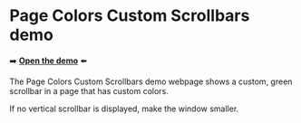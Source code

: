 # Page Colors Custom Scrollbars demo

➡️ **[Open the demo](https://microsoftedge.github.io/Demos/page-colors-custom-scrollbars/)** ⬅️

The Page Colors Custom Scrollbars demo webpage shows a custom, green scrollbar in a page that has custom colors.
<!--
For instructions, see []().
todo: not found in Docs repo: page-colors-custom-scrollbars
-->

If no vertical scrollbar is displayed, make the window smaller.
